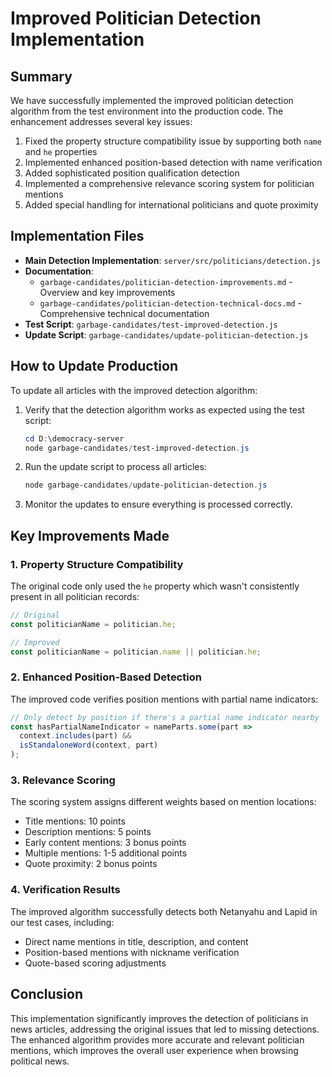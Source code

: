 # Improved Politician Detection Implementation

## Summary

We have successfully implemented the improved politician detection algorithm from the test environment into the production code. The enhancement addresses several key issues:

1. Fixed the property structure compatibility issue by supporting both `name` and `he` properties
2. Implemented enhanced position-based detection with name verification
3. Added sophisticated position qualification detection
4. Implemented a comprehensive relevance scoring system for politician mentions
5. Added special handling for international politicians and quote proximity

## Implementation Files

- **Main Detection Implementation**: `server/src/politicians/detection.js`
- **Documentation**:
  - `garbage-candidates/politician-detection-improvements.md` - Overview and key improvements
  - `garbage-candidates/politician-detection-technical-docs.md` - Comprehensive technical documentation
- **Test Script**: `garbage-candidates/test-improved-detection.js`
- **Update Script**: `garbage-candidates/update-politician-detection.js`

## How to Update Production

To update all articles with the improved detection algorithm:

1. Verify that the detection algorithm works as expected using the test script:
   ```powershell
   cd D:\democracy-server
   node garbage-candidates/test-improved-detection.js
   ```

2. Run the update script to process all articles:
   ```powershell
   node garbage-candidates/update-politician-detection.js
   ```

3. Monitor the updates to ensure everything is processed correctly.

## Key Improvements Made

### 1. Property Structure Compatibility

The original code only used the `he` property which wasn't consistently present in all politician records:

```javascript
// Original
const politicianName = politician.he;

// Improved
const politicianName = politician.name || politician.he;
```

### 2. Enhanced Position-Based Detection

The improved code verifies position mentions with partial name indicators:

```javascript
// Only detect by position if there's a partial name indicator nearby
const hasPartialNameIndicator = nameParts.some(part => 
  context.includes(part) && 
  isStandaloneWord(context, part)
);
```

### 3. Relevance Scoring

The scoring system assigns different weights based on mention locations:

- Title mentions: 10 points
- Description mentions: 5 points
- Early content mentions: 3 bonus points
- Multiple mentions: 1-5 additional points
- Quote proximity: 2 bonus points

### 4. Verification Results

The improved algorithm successfully detects both Netanyahu and Lapid in our test cases, including:
- Direct name mentions in title, description, and content
- Position-based mentions with nickname verification
- Quote-based scoring adjustments

## Conclusion

This implementation significantly improves the detection of politicians in news articles, addressing the original issues that led to missing detections. The enhanced algorithm provides more accurate and relevant politician mentions, which improves the overall user experience when browsing political news. 